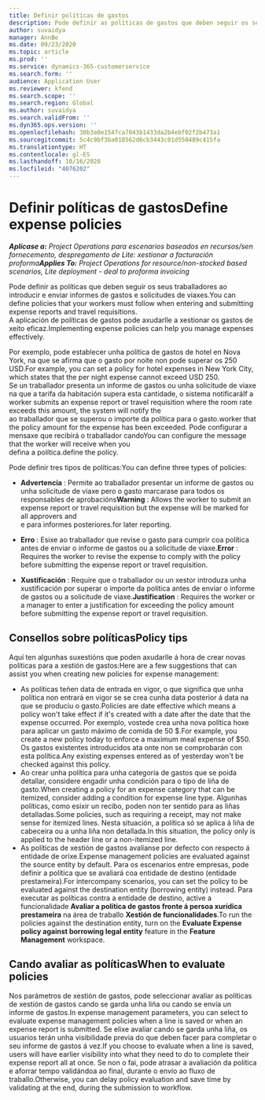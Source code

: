 ```yaml
---
title: Definir políticas de gastos
description: Pode definir as políticas de gastos que deben seguir os seus traballadores ao introducir e enviar informes de gastos e solicitudes de viaxes.
author: suvaidya
manager: AnnBe
ms.date: 09/23/2020
ms.topic: article
ms.prod: ''
ms.service: dynamics-365-customerservice
ms.search.form: ''
audience: Application User
ms.reviewer: kfend
ms.search.scope: ''
ms.search.region: Global
ms.author: suvaidya
ms.search.validFrom: ''
ms.dyn365.ops.version: ''
ms.openlocfilehash: 30b3a0e1547ca7043b1433da2b4ebf02f2b473a1
ms.sourcegitcommit: 5c4c9bf3ba018562d6cb3443c01d550489c415fa
ms.translationtype: HT
ms.contentlocale: gl-ES
ms.lasthandoff: 10/16/2020
ms.locfileid: "4076202"
---
```

# <a name="define-expense-policies"></a><span data-ttu-id="cec0c-103">Definir políticas de gastos</span><span class="sxs-lookup"><span data-stu-id="cec0c-103">Define expense policies</span></span>

<span data-ttu-id="cec0c-104">_**Aplícase a:** Project Operations para escenarios baseados en recursos/sen fornecemento, despregamento de Lite: xestionar a facturación proforma_</span><span class="sxs-lookup"><span data-stu-id="cec0c-104">_**Applies To:** Project Operations for resource/non-stocked based scenarios, Lite deployment - deal to proforma invoicing_</span></span>

<span data-ttu-id="cec0c-105">Pode definir as políticas que deben seguir os seus traballadores ao introducir e enviar informes de gastos e solicitudes de viaxes.</span><span class="sxs-lookup"><span data-stu-id="cec0c-105">You can define policies that your workers must follow when entering and submitting expense reports and travel requisitions.</span></span>         
<span data-ttu-id="cec0c-106">A aplicación de políticas de gastos pode axudarlle a xestionar os gastos de xeito eficaz.</span><span class="sxs-lookup"><span data-stu-id="cec0c-106">Implementing expense policies can help you manage expenses effectively.</span></span>         

<span data-ttu-id="cec0c-107">Por exemplo, pode establecer unha política de gastos de hotel en Nova York, na que se afirma que o gasto por noite non pode superar os 250 USD.</span><span class="sxs-lookup"><span data-stu-id="cec0c-107">For example, you can set a policy for hotel expenses in New York City, which states that the per night expense cannot exceed USD 250.</span></span>       
<span data-ttu-id="cec0c-108">Se un traballador presenta un informe de gastos ou unha solicitude de viaxe na que a tarifa da habitación supera esta cantidade, o sistema notificará</span><span class="sxs-lookup"><span data-stu-id="cec0c-108">If a worker submits an expense report or travel requisition where the room rate exceeds this amount, the system will notify the</span></span>         
<span data-ttu-id="cec0c-109">ao traballador que se superou o importe da política para o gasto.</span><span class="sxs-lookup"><span data-stu-id="cec0c-109">worker that the policy amount for the expense has been exceeded.</span></span> <span data-ttu-id="cec0c-110">Pode configurar a mensaxe que recibirá o traballador cando</span><span class="sxs-lookup"><span data-stu-id="cec0c-110">You can configure the message that the worker will receive when you</span></span>        
<span data-ttu-id="cec0c-111">defina a política.</span><span class="sxs-lookup"><span data-stu-id="cec0c-111">define the policy.</span></span>      
        
<span data-ttu-id="cec0c-112">Pode definir tres tipos de políticas:</span><span class="sxs-lookup"><span data-stu-id="cec0c-112">You can define three types of policies:</span></span>         
        
- <span data-ttu-id="cec0c-113">**Advertencia** : Permite ao traballador presentar un informe de gastos ou unha solicitude de viaxe pero o gasto marcarase para todos os responsables de aprobacións</span><span class="sxs-lookup"><span data-stu-id="cec0c-113">**Warning** : Allows the worker to submit an expense report or travel requisition but the expense will be marked for all approvers and</span></span>         
  <span data-ttu-id="cec0c-114">e para informes posteriores.</span><span class="sxs-lookup"><span data-stu-id="cec0c-114">for later reporting.</span></span>        

- <span data-ttu-id="cec0c-115">**Erro** : Esixe ao traballador que revise o gasto para cumprir coa política antes de enviar o informe de gastos ou a solicitude de viaxe.</span><span class="sxs-lookup"><span data-stu-id="cec0c-115">**Error** : Requires the worker to revise the expense to comply with the policy before submitting the expense report or travel requisition.</span></span>        
 
 - <span data-ttu-id="cec0c-116">**Xustificación** : Require que o traballador ou un xestor introduza unha xustificación por superar o importe da política antes de enviar o informe de gastos ou a solicitude de viaxe.</span><span class="sxs-lookup"><span data-stu-id="cec0c-116">**Justification** : Requires the worker or a manager to enter a justification for exceeding the policy amount before submitting the expense report or travel requisition.</span></span>        

## <a name="policy-tips"></a><span data-ttu-id="cec0c-117">Consellos sobre políticas</span><span class="sxs-lookup"><span data-stu-id="cec0c-117">Policy tips</span></span>
<span data-ttu-id="cec0c-118">Aquí ten algunhas suxestións que poden axudarlle á hora de crear novas políticas para a xestión de gastos:</span><span class="sxs-lookup"><span data-stu-id="cec0c-118">Here are a few suggestions that can assist you when creating new policies for expense management:</span></span> 

- <span data-ttu-id="cec0c-119">As políticas teñen data de entrada en vigor, o que significa que unha política non entrará en vigor se se crea cunha data posterior á data na que se produciu o gasto.</span><span class="sxs-lookup"><span data-stu-id="cec0c-119">Policies are date effective which means a policy won't take effect if it's created with a date after the date that the expense occurred.</span></span> <span data-ttu-id="cec0c-120">Por exemplo, vostede crea unha nova política hoxe para aplicar un gasto máximo de comida de 50 $.</span><span class="sxs-lookup"><span data-stu-id="cec0c-120">For example, you create a new policy today to enforce a maximum meal expense of $50.</span></span> <span data-ttu-id="cec0c-121">Os gastos existentes introducidos ata onte non se comprobarán con esta política.</span><span class="sxs-lookup"><span data-stu-id="cec0c-121">Any existing expenses entered as of yesterday won't be checked against this policy.</span></span>
- <span data-ttu-id="cec0c-122">Ao crear unha política para unha categoría de gastos que se poida detallar, considere engadir unha condición para o tipo de liña de gasto.</span><span class="sxs-lookup"><span data-stu-id="cec0c-122">When creating a policy for an expense category that can be itemized, consider adding a condition for expense line type.</span></span> <span data-ttu-id="cec0c-123">Algunhas políticas, como esixir un recibo, poden non ter sentido para as liñas detalladas.</span><span class="sxs-lookup"><span data-stu-id="cec0c-123">Some policies, such as requiring a receipt, may not make sense for itemized lines.</span></span> <span data-ttu-id="cec0c-124">Nesta situación, a política só se aplica á liña de cabeceira ou a unha liña non detallada.</span><span class="sxs-lookup"><span data-stu-id="cec0c-124">In this situation, the policy only is applied to the header line or a non-itemized line.</span></span> 
- <span data-ttu-id="cec0c-125">As políticas de xestión de gastos avalíanse por defecto con respecto á entidade de orixe.</span><span class="sxs-lookup"><span data-stu-id="cec0c-125">Expense management policies are evaluated against the source entity by default.</span></span> <span data-ttu-id="cec0c-126">Para os escenarios entre empresas, pode definir a política que se avaliará coa entidade de destino (entidade prestameira).</span><span class="sxs-lookup"><span data-stu-id="cec0c-126">For intercompany scenarios, you can set the policy to be evaluated against the destination entity (borrowing entity) instead.</span></span> <span data-ttu-id="cec0c-127">Para executar as políticas contra a entidade de destino, active a funcionalidade **Avaliar a política de gastos fronte á persoa xurídica prestameira** na área de traballo **Xestión de funcionalidades**.</span><span class="sxs-lookup"><span data-stu-id="cec0c-127">To run the policies against the destination entity, turn on the **Evaluate Expense policy against borrowing legal entity** feature in the **Feature Management** workspace.</span></span>

## <a name="when-to-evaluate-policies"></a><span data-ttu-id="cec0c-128">Cando avaliar as políticas</span><span class="sxs-lookup"><span data-stu-id="cec0c-128">When to evaluate policies</span></span>

<span data-ttu-id="cec0c-129">Nos parámetros de xestión de gastos, pode seleccionar avaliar as políticas de xestión de gastos cando se garda unha liña ou cando se envía un informe de gastos.</span><span class="sxs-lookup"><span data-stu-id="cec0c-129">In expense management parameters, you can select to evaluate expense management policies when a line is saved or when an expense report is submitted.</span></span> <span data-ttu-id="cec0c-130">Se elixe avaliar cando se garda unha liña, os usuarios terán unha visibilidade previa do que deben facer para completar o seu informe de gastos á vez.</span><span class="sxs-lookup"><span data-stu-id="cec0c-130">If you choose to evaluate when a line is saved, users will have earlier visibility into what they need to do to complete their expense report all at once.</span></span> <span data-ttu-id="cec0c-131">Se non o fai, pode atrasar a avaliación da política e aforrar tempo validándoa ao final, durante o envío ao fluxo de traballo.</span><span class="sxs-lookup"><span data-stu-id="cec0c-131">Otherwise, you can delay policy evaluation and save time by validating at the end, during the submission to workflow.</span></span>
